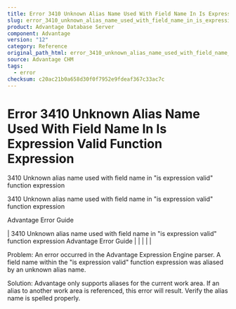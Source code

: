 ```yaml
---
title: Error 3410 Unknown Alias Name Used With Field Name In Is Expression Valid Function Expression
slug: error_3410_unknown_alias_name_used_with_field_name_in_is_expression_valid_function_expression
product: Advantage Database Server
component: Advantage
version: "12"
category: Reference
original_path_html: error_3410_unknown_alias_name_used_with_field_name_in_is_expression_valid_function_expression.htm
source: Advantage CHM
tags:
  - error
checksum: c20ac21b0a658d30f0f7952e9fdeaf367c33ac7c
---
```


# Error 3410 Unknown Alias Name Used With Field Name In Is Expression Valid Function Expression

3410 Unknown alias name used with field name in "is expression valid" function expression

3410 Unknown alias name used with field name in "is expression valid" function expression

Advantage Error Guide

| 3410 Unknown alias name used with field name in "is expression valid" function expression  Advantage Error Guide |  |  |  |  |

Problem: An error occurred in the Advantage Expression Engine parser. A field name within the "is expression valid" function expression was aliased by an unknown alias name.

Solution: Advantage only supports aliases for the current work area. If an alias to another work area is referenced, this error will result. Verify the alias name is spelled properly.
